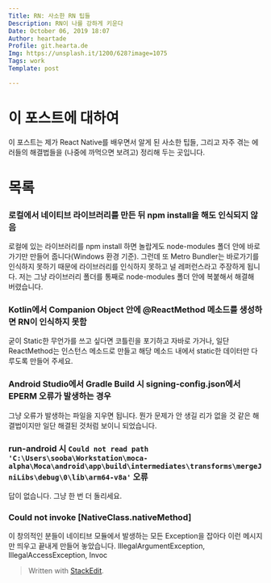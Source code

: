 ```yaml
---
Title: RN: 사소한 RN 팁들
Description: RN이 나를 강하게 키운다
Date: October 06, 2019 18:07
Author: heartade
Profile: git.hearta.de
Img: https://unsplash.it/1200/628?image=1075
Tags: work
Template: post

---
```

# 이 포스트에 대하여
이 포스트는 제가 React Native를 배우면서 알게 된 사소한 팁들, 그리고 자주 겪는 에러들의 해결법들을 (나중에 까먹으면 보려고) 정리해 두는 곳입니다.

# 목록
### 로컬에서 네이티브 라이브러리를 만든 뒤 npm install을 해도 인식되지 않음
로컬에 있는 라이브러리를 npm install 하면 놀랍게도 node-modules 폴더 안에 바로가기만 만들어 줍니다(Windows 환경 기준). 그런데 또 Metro Bundler는 바로가기를 인식하지 못하기 때문에 라이브러리를 인식하지 못하고 널 레퍼런스라고 주장하게 됩니다. 저는 그냥 라이브러리 폴더를 통째로 node-modules 폴더 안에 복붙해서 해결해 버렸습니다.

### Kotlin에서 Companion Object 안에 @ReactMethod 메소드를 생성하면 RN이 인식하지 못함
굳이 Static한 무언가를 쓰고 싶다면 코틀린을 포기하고 자바로 가거나, 일단 ReactMethod는 인스턴스 메소드로 만들고 해당 메소드 내에서 static한 데이터만 다루도록 만들어 주세요.

### Android Studio에서 Gradle Build 시 signing-config.json에서 EPERM 오류가 발생하는 경우
그냥 오류가 발생하는 파일을 지우면 됩니다. 뭔가 문제가 안 생길 리가 없을 것 같은 해결법이지만 일단 해결된 것처럼 보이니 되었습니다.

### run-android 시 ```Could not read path 'C:\Users\sooba\Workstation\moca-alpha\Moca\android\app\build\intermediates\transforms\mergeJniLibs\debug\0\lib\arm64-v8a'``` 오류
답이 없습니다. 그냥 한 번 더 돌리세요.

### Could not invoke [NativeClass.nativeMethod]
이 창의적인 분들이 네이티브 모듈에서 발생하는 모든 Exception을 잡아다 이런 메시지만 띄우고 끝내게 만들어 놓았습니다. IllegalArgumentException, IllegalAccessException, Invoc

> Written with [StackEdit](https://stackedit.io/).
<!--stackedit_data:
eyJoaXN0b3J5IjpbLTE5MjY2NDU5NjcsLTE3MDYzMTUzMDgsLT
E3MTk1MzI3ODVdfQ==
-->